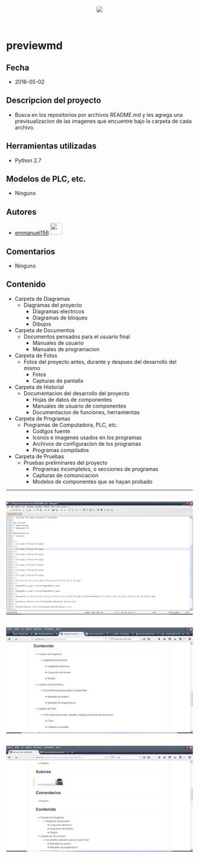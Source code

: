<br/>
<p align="center">
  <img src="https://avatars2.githubusercontent.com/u/15052789?v=3&s=200">
</p>
<br/>

# previewmd

## Fecha
* 2016-05-02

## Descripcion del proyecto
* Busca en los repositorios por archivos README.md y les agrega una previsualizacion de las imagenes que encuentre bajo la carpeta de cada archivo.

## Herramientas utilizadas
* Python 2.7

## Modelos de PLC, etc.
* Ninguno

## Autores
* <a href="http://www.github.com/emmanuel156">emmanuel156</a> <img src="https://avatars0.githubusercontent.com/u/15036095?v=3" height="32" width="32">

## Comentarios
* Ninguno

## Contenido
* Carpeta de Diagramas
	* Diagramas del proyecto
		* Diagramas electricos
		* Diagramas de bloques
		* Dibujos
* Carpeta de Documentos
	* Documentos pensados para el usuario final
		* Manuales de usuario
		* Manuales de programacion
* Carpeta de Fotos
	* Fotos del proyecto antes, durante y despues del desarrollo del mismo
		* Fotos
		* Capturas de pantalla
* Carpeta de Historial
	* Documentacion del desarrollo del proyecto
		* Hojas de datos de componentes
		* Manuales de usuario de componentes
		* Documentacion de funciones, herramientas
* Carpeta de Programas
	* Programas de Computadora, PLC, etc. 
		* Codigos fuente
		* Iconos e imagenes usados en los programas
		* Archivos de configuracion de los programas
		* Programas compilados
* Carpeta de Pruebas
	* Pruebas preliminares del proyecto
		* Programas incompletos, o secciones de programas
		* Capturas de comunicacion
		* Modelos de componentes que se hayan probado

---
![Captura de pantalla 2016-05-05 11.58.59.png](/Fotos/Captura%20de%20pantalla%202016-05-05%2011.58.59.png)
---
![Captura de pantalla 2016-05-17 15.40.56.png](/Fotos/Captura%20de%20pantalla%202016-05-17%2015.40.56.png)
---
![Captura de pantalla 2016-05-17 18.12.57.png](/Fotos/Captura%20de%20pantalla%202016-05-17%2018.12.57.png)
---
